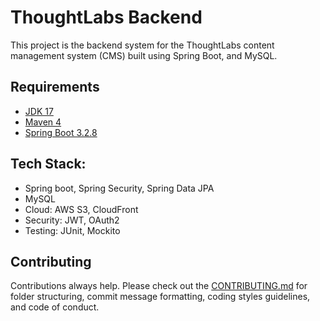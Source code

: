 # ThoughtLabs Backend

This project is the backend system for the ThoughtLabs content management system (CMS) built using Spring Boot, and MySQL.

## Requirements

- [JDK 17](https://www.oracle.com/java/technologies/javase/jdk17-archive-downloads.html)
- [Maven 4](https://maven.apache.org/)
- [Spring Boot 3.2.8](https://spring.io/blog/2024/07/18/spring-boot-3-2-8-available-now)

## Tech Stack:

- Spring boot, Spring Security, Spring Data JPA
- MySQL
- Cloud: AWS S3, CloudFront
- Security: JWT, OAuth2
- Testing: JUnit, Mockito

## Contributing

Contributions always help. Please check out the [CONTRIBUTING.md](https://github.com/Rajkarnikar-unish/blog-backend/blob/master/CONTRIBUTING.md) for folder structuring, commit message formatting, coding styles guidelines, and code of conduct.
